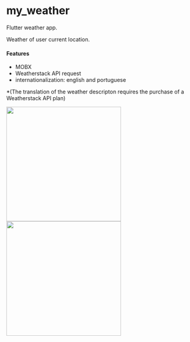# my_weather

Flutter weather app.

Weather of user current location.

#### Features
- MOBX
- Weatherstack API request
- internationalization: english and portuguese

\*(The translation of the weather descripton requires the purchase of a Weatherstack API plan)

<div>
  <img src="https://user-images.githubusercontent.com/20539985/82764200-6ff9cb80-9de3-11ea-8fd6-a10d845b87fd.png" width="300">
  <img src="https://user-images.githubusercontent.com/20539985/82764201-712af880-9de3-11ea-81fa-0d29dcf3c1a0.png" width="300">
</div>
